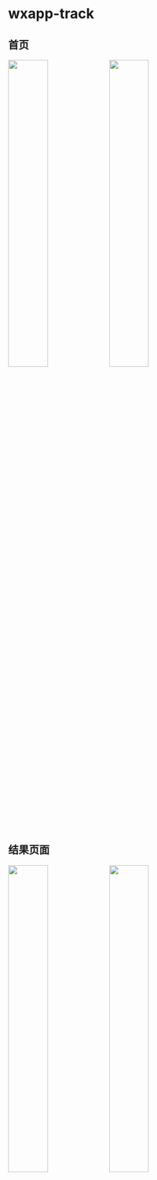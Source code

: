 # wxapp-track
首页
------
<img src="https://github.com/dushouke/wxapp-track/raw/master/assets/screenshots/Screenshot_20170118-165719.png" width="40%" />
<img src="https://github.com/dushouke/wxapp-track/raw/master/assets/screenshots/Screenshot_20170118-165805.png" width="40%" />

结果页面
--------
<img src="https://github.com/dushouke/wxapp-track/raw/master/assets/screenshots/Screenshot_20170118-165730.png" width="40%" />
<img src="https://github.com/dushouke/wxapp-track/raw/master/assets/screenshots/Screenshot_20170118-165759.png" width="40%" />

